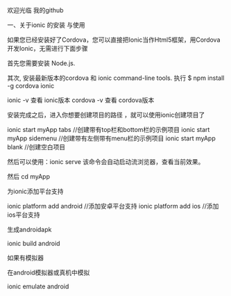 
欢迎光临  我的github  

一、关于ionic 的安装 与使用 

如果您已经安装好了Cordova，您可以直接把Ionic当作Html5框架，用Cordova开发Ionic，无需进行下面步骤

首先您需要安装 Node.js. 

其次, 安装最新版本的cordova 和 ionic command-line tools. 执行 $ npm install -g cordova ionic

ionic -v 查看 ionic版本
cordova -v 查看 cordova版本

安装完成之后，进入你想要创建项目的路径 ，就可以使用ionic创建项目了

ionic start myApp tabs      //创建带有top栏和bottom栏的示例项目
ionic start myApp sidemenu  //创建带有左侧带有menu栏的示例项目
ionic start myApp blank     //创建空白项目

然后可以使用：ionic serve
该命令会自动启动流浏览器，查看当前效果。


然后  cd myApp

为ionic添加平台支持

ionic platform add android //添加安卓平台支持
ionic platform add ios     //添加ios平台支持

生成androidapk

ionic build android

如果有模拟器

在android模拟器或真机中模拟

ionic emulate android



























